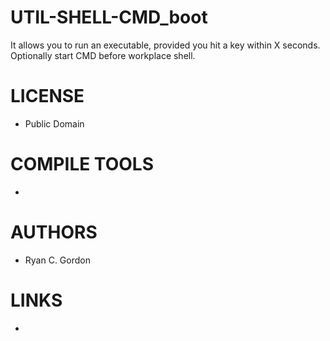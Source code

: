 UTIL-SHELL-CMD_boot
===================

It allows you to run an executable, provided you hit a key within X seconds. Optionally start CMD before workplace shell.

LICENSE
===============
* Public Domain

COMPILE TOOLS
===============
* 

AUTHORS
===============
* Ryan C. Gordon

LINKS
===============
* 
